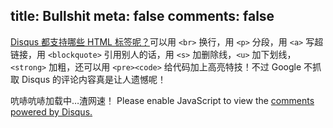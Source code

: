 title: Bullshit
meta: false
comments: false
---


[Disqus 都支持哪些 HTML 标签呢？][1]可以用 `<br>` 换行，用 `<p>` 分段，用 `<a>` 写超链接，用 `<blockquote>` 引用别人的话，用 `<s>` 加删除线，`<u>` 加下划线，`<strong>` 加粗，还可以用 `<pre><code>` 给代码加上高亮特技！不过 Google 不抓取 Disqus 的评论内容真是让人遗憾呢！

<div id="disqus_thread">
  吭哧吭哧加载中…渣网速！
  <noscript>Please enable JavaScript to view the <a href="//disqus.com/?ref_noscript">comments powered by Disqus.</a></noscript>
</div>

<script type="text/javascript">
  var disqus_shortname = 'jamespan';
  var disqus_identifier = '/nonsense/index.html';
  var disqus_title = 'Nonsense';
  var disqus_url = 'http://blog.jamespan.me/nonsense/index.html';
  (function() {
    var dsq = document.createElement('script');
    dsq.type = 'text/javascript';
    dsq.async = true;
    dsq.src = '//a.disquscdn.com/embed.js';
    (document.getElementsByTagName('head')[0] || document.getElementsByTagName('body')[0]).appendChild(dsq);
  })();
</script>

<script type="text/javascript">
  $(function(){
    $(".article-footer").remove();
  });
</script>

[1]: https://help.disqus.com/customer/portal/articles/466253-what-html-tags-are-allowed-within-comments-